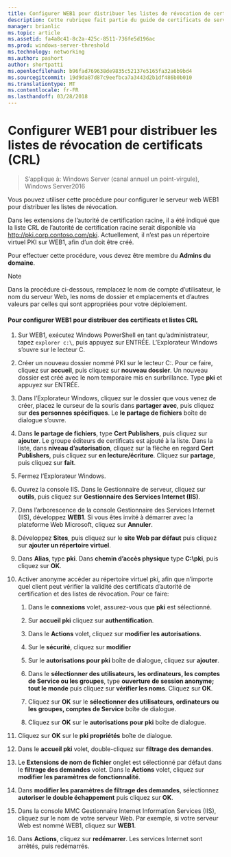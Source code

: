 ```yaml
---
title: Configurer WEB1 pour distribuer les listes de révocation de certificats (CRL)
description: Cette rubrique fait partie du guide de certificats de serveur de déploiement pour 802.1 X câblé et sans fil déploiements
manager: brianlic
ms.topic: article
ms.assetid: fa4a8c41-8c2a-425c-8511-736fe5d196ac
ms.prod: windows-server-threshold
ms.technology: networking
ms.author: pashort
author: shortpatti
ms.openlocfilehash: b96fad769638de9835c52137e5165fa32a6b9bd4
ms.sourcegitcommit: 19d9da87d87c9eefbca7a3443d2b1df486b0b010
ms.translationtype: MT
ms.contentlocale: fr-FR
ms.lasthandoff: 03/28/2018
---
```

# <a name="configure-web1-to-distribute-certificate-revocation-lists-crls"></a>Configurer WEB1 pour distribuer les listes de révocation de certificats (CRL)

>S’applique à: Windows Server (canal annuel un point-virgule), Windows Server2016

Vous pouvez utiliser cette procédure pour configurer le serveur web WEB1 pour distribuer les listes de révocation.  
  
Dans les extensions de l’autorité de certification racine, il a été indiqué que la liste CRL de l’autorité de certification racine serait disponible via http://pki.corp.contoso.com/pki. Actuellement, il n’est pas un répertoire virtuel PKI sur WEB1, afin d’un doit être créé.  
  
Pour effectuer cette procédure, vous devez être membre du **Admins du domaine**.  
  
> [!NOTE]  
> Dans la procédure ci-dessous, remplacez le nom de compte d’utilisateur, le nom du serveur Web, les noms de dossier et emplacements et d’autres valeurs par celles qui sont appropriées pour votre déploiement.  
  
#### <a name="to-configure-web1-to-distribute-certificates-and-crls"></a>Pour configurer WEB1 pour distribuer des certificats et listes CRL  
  
1.  Sur WEB1, exécutez Windows PowerShell en tant qu’administrateur, tapez `explorer c:\`, puis appuyez sur ENTRÉE. L’Explorateur Windows s’ouvre sur le lecteur C.   
  
2.  Créer un nouveau dossier nommé PKI sur le lecteur C:. Pour ce faire, cliquez sur **accueil**, puis cliquez sur **nouveau dossier**. Un nouveau dossier est créé avec le nom temporaire mis en surbrillance. Type **pki** et appuyez sur ENTRÉE.  
  
3.  Dans l’Explorateur Windows, cliquez sur le dossier que vous venez de créer, placez le curseur de la souris dans **partager avec**, puis cliquez sur **des personnes spécifiques**. Le **le partage de fichiers** boîte de dialogue s’ouvre.  
  
4.  Dans **le partage de fichiers**, type **Cert Publishers**, puis cliquez sur **ajouter**. Le groupe éditeurs de certificats est ajouté à la liste. Dans la liste, dans **niveau d’autorisation**, cliquez sur la flèche en regard **Cert Publishers**, puis cliquez sur **en lecture/écriture**. Cliquez sur **partage**, puis cliquez sur **fait**.  
  
5.  Fermez l’Explorateur Windows.  
  
6.  Ouvrez la console IIS. Dans le Gestionnaire de serveur, cliquez sur **outils**, puis cliquez sur **Gestionnaire des Services Internet (IIS)**.  
  
7.  Dans l’arborescence de la console Gestionnaire des Services Internet (IIS), développez **WEB1**. Si vous êtes invité à démarrer avec la plateforme Web Microsoft, cliquez sur **Annuler**.  
  
8.  Développez **Sites**, puis cliquez sur le **site Web par défaut** puis cliquez sur **ajouter un répertoire virtuel**.  
  
9. Dans **Alias**, type **pki**. Dans **chemin d’accès physique** type **C:\pki**, puis cliquez sur **OK**.  
  
10. Activer anonyme accéder au répertoire virtuel pki, afin que n’importe quel client peut vérifier la validité des certificats d’autorité de certification et des listes de révocation. Pour ce faire:  
  
    1.  Dans le **connexions** volet, assurez-vous que **pki** est sélectionné.  
  
    2.  Sur **accueil pki** cliquez sur **authentification**.  
  
    3.  Dans le **Actions** volet, cliquez sur **modifier les autorisations**.  
  
    4.  Sur le **sécurité**, cliquez sur **modifier**  
  
    5.  Sur le **autorisations pour pki** boîte de dialogue, cliquez sur **ajouter**.  
  
    6.  Dans le **sélectionner des utilisateurs, les ordinateurs, les comptes de Service ou les groupes**, type **ouverture de session anonyme; tout le monde** puis cliquez sur **vérifier les noms**. Cliquez sur **OK**.  
  
    7.  Cliquez sur **OK** sur le **sélectionner des utilisateurs, ordinateurs ou les groupes, comptes de Service** boîte de dialogue.  
  
    8.  Cliquez sur **OK** sur le **autorisations pour pki** boîte de dialogue.  
  
11. Cliquez sur **OK** sur le **pki propriétés** boîte de dialogue.  
  
12. Dans le **accueil pki** volet, double-cliquez sur **filtrage des demandes**.  
  
13. Le **Extensions de nom de fichier** onglet est sélectionné par défaut dans le **filtrage des demandes** volet. Dans le **Actions** volet, cliquez sur **modifier les paramètres de fonctionnalité**.  
  
14. Dans **modifier les paramètres de filtrage des demandes**, sélectionnez **autoriser le double échappement** puis cliquez sur **OK**.  
  
15. Dans la console MMC Gestionnaire Internet Information Services (IIS), cliquez sur le nom de votre serveur Web. Par exemple, si votre serveur Web est nommé WEB1, cliquez sur **WEB1**.  
  
16. Dans **Actions**, cliquez sur **redémarrer**. Les services Internet sont arrêtés, puis redémarrés.  
  

